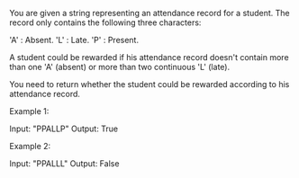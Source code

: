 You are given a string representing an attendance record for a student. The record only contains the following three characters:



'A' : Absent.
'L' : Late.
 'P' : Present.




A student could be rewarded if his attendance record doesn't contain more than one 'A' (absent) or more than two continuous 'L' (late).

You need to return whether the student could be rewarded according to his attendance record.

Example 1:

Input: "PPALLP"
Output: True



Example 2:

Input: "PPALLL"
Output: False
